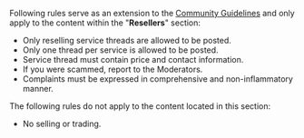 Following rules serve as an extension to the [Community Guidelines](https://goelites.net/index.php?/topic/63-community-guidelines/) and only apply to the content within the "**Resellers**" section:

 - Only reselling service threads are allowed to be posted.
 - Only one thread per service is allowed to be posted.
 - Service thread must contain price and contact information.
 - If you were scammed, report to the Moderators.
 - Complaints must be expressed in comprehensive and non-inflammatory manner.

The following rules do not apply to the content located in this section:

 - No selling or trading.





